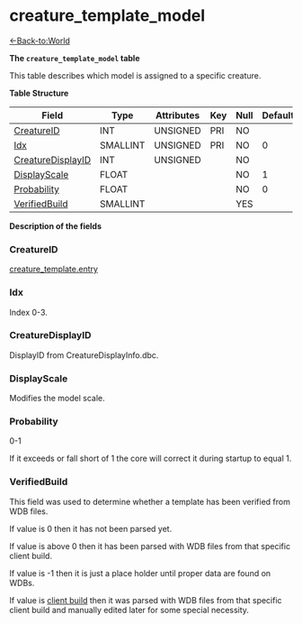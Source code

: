 # creature_template_model

[<-Back-to:World](database-world)

**The `creature_template_model` table**

This table describes which model is assigned to a specific creature.

**Table Structure**

| Field                  | Type     | Attributes | Key | Null | Default | Extra | Comment |
| ---------------------- | -------- | ---------- | --- | ---- | ------- | ----- | ------- |
| [CreatureID][1]        | INT      | UNSIGNED   | PRI | NO   |         |       |         |
| [Idx][2]               | SMALLINT | UNSIGNED   | PRI | NO   | 0       |       |         |
| [CreatureDisplayID][3] | INT      | UNSIGNED   |     | NO   |         |       |         |
| [DisplayScale][4]      | FLOAT    |            |     | NO   | 1       |       |         |
| [Probability][5]       | FLOAT    |            |     | NO   | 0       |       |         |
| [VerifiedBuild][6]     | SMALLINT |            |     | YES  |         |       |         |

[1]: #creatureid
[2]: #idx
[3]: #creaturedisplayid
[4]: #displayscale
[5]: #probability
[6]: #verifiedbuild

**Description of the fields**

### CreatureID

[creature_template.entry](creature-template#entry)

### Idx

Index 0-3.

### CreatureDisplayID

DisplayID from CreatureDisplayInfo.dbc.

### DisplayScale

Modifies the model scale.

### Probability

0-1

If it exceeds or fall short of 1 the core will correct it during startup to equal 1.

### VerifiedBuild

This field was used to determine whether a template has been verified from WDB files.

If value is 0 then it has not been parsed yet.

If value is above 0 then it has been parsed with WDB files from that specific client build.

If value is -1 then it is just a place holder until proper data are found on WDBs.

If value is [client build](auth/realmlist#gamebuild) then it was parsed with WDB files from that specific client build and manually edited later for some special necessity.
